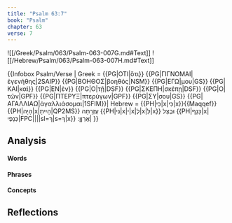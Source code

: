 ```yaml
---
title: "Psalm 63:7"
book: "Psalm"
chapter: 63
verse: 7
---
```

![[/Greek/Psalm/063/Psalm-063-007G.md#Text]]
![[/Hebrew/Psalm/063/Psalm-063-007H.md#Text]]

{{Infobox Psalm/Verse |
  Greek = {{PG|ΟΤΙ|ὅτι}} {{PG|ΓΙΓΝΟΜΑΙ|ἐγενήθης|2SAIP}} {{PG|ΒΟΗΘΟΣ|βοηθός|NSM}} {{PG|ΕΓΩ|μου|GS}} {{PG|ΚΑΙ|καὶ}} {{PG|ΕΝ|ἐν}} {{PG|Ο|τῇ|DSF}} {{PG|ΣΚΕΠΗ|σκέπῃ|DSF}} {{PG|Ο|τῶν|GPF}} {{PG|ΠΤΕΡΥΞ|πτερύγων|GPF}} {{PG|ΣΥ|σου|GS}} {{PG|ΑΓΑΛΛΙΑΩ|ἀγαλλιάσομαι|1SFIM}}|
  Hebrew = {{PH|כִּי|x|כִּי|x}}{{Maqqef}} {{PH|הָיָה|x|הָיִיתָ|QP2MS}}
עֶזְרָתָה
{{PH|ני|x|י|x|לְ|x|לִּ|x}}
וּבְצֵל
{{PH|כָּנָף|x|כְּנָפֶי|FPC||||sl=ךָ|s=ךָ|x}}
אֲרַןֵּן
׃|
}}

## Analysis

#### Words

#### Phrases

#### Concepts

## Reflections
